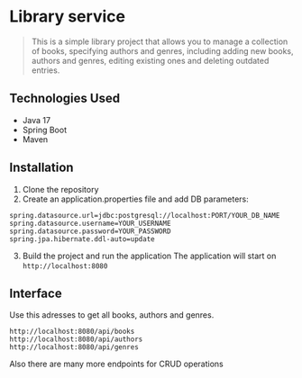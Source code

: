 # Library service

>This is a simple library project that allows you to manage a collection of books, specifying authors and genres, including adding new books, authors and genres, editing existing ones and deleting outdated entries. 

## Technologies Used
- Java 17
- Spring Boot
- Maven

## Installation
1. Clone the repository
2. Create an application.properties file and add DB parameters:
```properties
spring.datasource.url=jdbc:postgresql://localhost:PORT/YOUR_DB_NAME
spring.datasource.username=YOUR_USERNAME
spring.datasource.password=YOUR_PASSWORD
spring.jpa.hibernate.ddl-auto=update
```
3. Build the project and run the application
The application will start on `http://localhost:8080`

## Interface
Use this adresses to get all books, authors and genres.
```
http://localhost:8080/api/books
http://localhost:8080/api/authors
http://localhost:8080/api/genres
```
Also there are many more endpoints for CRUD operations

